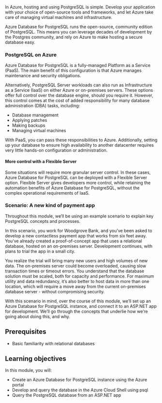 In Azure, hosting and using PostgreSQL is simple. Develop your application with your choice of open-source tools and frameworks, and let Azure take care of managing virtual machines and infrastructure.

Azure Database for PostgreSQL runs the open-source, community edition of PostgreSQL. This means you can leverage decades of development by the Postgres community, and rely on Azure to make hosting a secure database easy.

### PostgreSQL on Azure

Azure Database for PostgreSQL is a fully-managed Platform as a Service (PaaS). The main benefit of this configuration is that Azure manages maintenance and security obligations.

Alternatively, PostgreSQL Server workloads can also run as Infrastructure as a Service (IaaS) on either Azure or on-premises servers. These options offer full control over the database engine, should you require it. However, this control comes at the cost of added responsibility for many database administration (DBA) tasks, including:

* Database management
* Applying patches
* Making backups
* Managing virtual machines

With PaaS, you can pass these responsibilities to Azure. Additionally, setting up your database to ensure high availability to another datacenter requires very little hands-on configuration or administration.

#### More control with a Flexible Server

Some situations will require more granular server control. In these cases, Azure Database for PostgreSQL can be deployed with a Flexible Server option. Flexible Server gives developers more control, while retaining the automation benefits of Azure Database for PostgreSQL, without the complex operational requirements of IaaS.

### Scenario: A new kind of payment app

Throughout this module, we’ll be using an example scenario to explain key PostgreSQL concepts and processes.

In this scenario, you work for Woodgrove Bank, and you’ve been asked to develop a new contactless payment app that works from six feet away. You’ve already created a proof-of-concept app that uses a relational database, hosted on an on-premises server. Development continues, with plans to trial the app in a small city.

You realize the trial will bring many new users and high volumes of new data. The on-premises server could become overloaded, causing slow transaction times or timeout errors. You understand that the database solution must be scaled, both for capacity and performance. For maximum utility and data redundancy, it’s also better to host data in more than one location, which will require a move away from the current on-premises database server - without compromising security.

With this scenario in mind, over the course of this module, we’ll set up an Azure Database for PostgreSQL instance, and connect it to an ASP.NET app for development. We’ll go through the concepts that underlie how we’re going about doing this, and why.

## Prerequisites

* Basic familiarity with relational databases

## Learning objectives

In this module, you will:

* Create an Azure Database for PostgreSQL instance using the Azure portal
* Develop and query the database in the Azure Cloud Shell using psql
* Query the PostgreSQL database from an ASP.NET app
